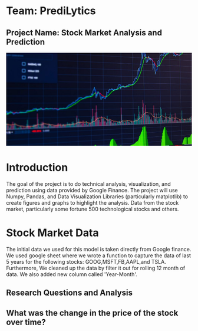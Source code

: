 # Team: PrediLytics
## Project Name: Stock Market Analysis and Prediction
![stockMarket](Images/stockMarket.jpeg)

# Introduction
The goal of the project is to do technical analysis, visualization, and prediction using data provided by Google Finance. The project will use Numpy, Pandas, and Data Visualization Libraries (particularly matplotlib) to create figures and graphs to highlight the analysis. Data from the stock market, particularly some fortune 500 technological stocks and others.

# Stock Market Data

The initial data we used for this model is taken directly from Google finance. We used google sheet where we wrote a function to capture the data of last 5 years for the following stocks: GOOG,MSFT,FB,AAPL,and TSLA. Furthermore, We cleaned up the data by filter it out for rolling 12 month of data. We also added new column called 'Year-Month'.

## Research Questions and Analysis

## What was the change in the price of the stock over time?







